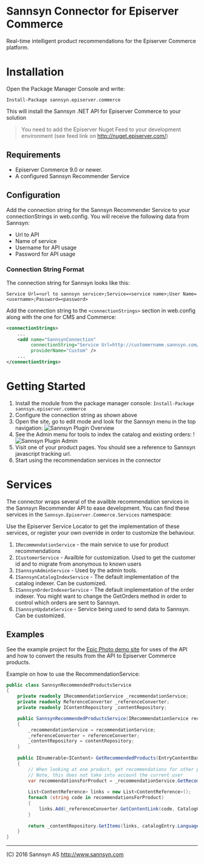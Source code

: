 # Sannsyn Connector for Episerver Commerce 
Real-time intelligent product recommendations for the Episerver Commerce platform.

# Installation
Open the Package Manager Console and write:
```
Install-Package sannsyn.episerver.commerce
```  
This will install the Sannsyn .NET API for Episerver Commerce to your solution

> You need to add the Episerver Nuget Feed to your development environment (see feed link on http://nuget.episerver.com/)

## Requirements
* Episerver Commerce 9.0 or newer.
* A configured Sannsyn Recommender Service

## Configuration
Add the connection string for the Sannsyn Recommender Service to your connectionStrings in web.config. You will receive the following data from Sannsyn:

* Url to API
* Name of service
* Username for API usage
* Password for API usage

### Connection String Format
The connection string for Sannsyn looks like this:
```
Service Url=<url to sannsyn service>;Service=<service name>;User Name=<username>;Password=<password>
```

Add the connection string to the `<connectionStrings>` section in web.config along with the one for CMS and Commerce:
```xml
<connectionStrings>
	...
  	<add name="SannsynConnection" 
		 connectionString="Service Url=http://customername.sannsyn.com/;Service=servicename;User Name=username;Password=password" 
		 providerName="Custom" />
	...
</connectionStrings>
``` 
# Getting Started
 1. Install the module from the package manager console: `Install-Package sannsyn.episerver.commerce`
 1. Configure the connection string as shown above
 1. Open the site, go to edit mode and look for the Sannsyn menu in the top navigation:
 ![Sannsyn Plugin Overview](https://raw.githubusercontent.com/BVNetwork/sannsyn-episerver-connector/master/doc/img/screenshot-overview.png?token=AGIDqHr9tWw59RMkY_wYG4TeZQUFIMwVks5XF3lfwA%3D%3D)
 1. See the Admin menu for tools to index the catalog and existing orders:
 !![Sannsyn Plugin Admin](https://raw.githubusercontent.com/BVNetwork/sannsyn-episerver-connector/master/doc/img/screenshot-admin.png?token=AGIDqL_S-lPVMJg3odUQii3EjyAwZCA3ks5XF3m9wA%3D%3D)
 1. Visit one of your product pages. You should see a reference to Sannsyn javascript tracking url.
 1. Start using the recommendation services in the connector
    
# Services
The connector wraps several of the availble recommendation services in the Sannsyn Recommender API to ease development. You can find these services in the `Sannsyn.Episerver.Commerce.Services` namespace:
 
Use the Episerver Service Locator to get the implementation of these services, or register your own override in order to customize the behaviour.

 1. `IRecommendationService` - the main service to use for product recommendations 
 1. `ICustomerService` - Availble for customization. Used to get the customer id and to migrate from anonymous to known users
 1. `ISannsynAdminService` - Used by the admin tools.
 2. `ISannsynCatalogIndexService` - The default implementation of the catalog indexer. Can be customized.
 3. `ISannsynOrderIndexerService` - The default implementation of the order indexer. You might want to change the GetOrders method in order to control which orders are sent to Sannsyn.
 4. `ISannsynUpdateService` - Service being used to send data to Sannsyn. Can be customized. 

## Examples
See the example project for the [Epic Photo demo site](https://github.com/BVNetwork/CommerceStarterKit/tree/sannsyn/src/CommerceStarterKit.Sannsyn) for uses of the API and how to convert the results from the API to Episerver Commerce products.

Example on how to use the RecommendationService:
```C#
public class SannsynRecommendedProductsService
{
    private readonly IRecommendationService _recommendationService;
    private readonly ReferenceConverter _referenceConverter;
    private readonly IContentRepository _contentRepository;

	public SannsynRecommendedProductsService(IRecommendationService recommendationService, ReferenceConverter referenceConverter, IContentRepository contentRepository)
	{
	    _recommendationService = recommendationService;
	    _referenceConverter = referenceConverter;
	    _contentRepository = contentRepository;
	}
	
	public IEnumerable<IContent> GetRecommendedProducts(EntryContentBase catalogEntry, int maxCount)
	{
		// When looking at one product, get recommendations for other products
		// Note, this does not take into account the current user
	    var recommendationsForProduct = _recommendationService.GetRecommendationsForProduct(catalogEntry.Code, maxCount);
	
	    List<ContentReference> links = new List<ContentReference>();
	    foreach (string code in recommendationsForProduct)
	    {
	        links.Add(_referenceConverter.GetContentLink(code, CatalogContentType.CatalogEntry));
	    }
	
	    return _contentRepository.GetItems(links, catalogEntry.Language);
	}
}

```


----------
(C) 2016 Sannsyn AS
http://www.sannsyn.com




